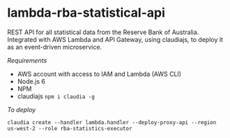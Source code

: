 # lambda-rba-statistical-api
REST API for all statistical data from the Reserve Bank of Australia. 
Integrated with AWS Lambda and API Gateway, using claudiajs, to deploy it as an event-driven microservice.

*Requirements*
- AWS account with access to IAM and Lambda (AWS CLI)
- Node.js 6
- NPM
- claudiajs ```npm i claudia -g```


*To deploy*

```claudia create --handler lambda.handler --deploy-proxy-api --region us-west-2 --role rba-statistics-executor```
